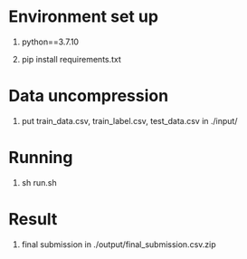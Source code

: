 # Environment set up

1. python==3.7.10

2. pip install requirements.txt

# Data uncompression

1. put train_data.csv, train_label.csv, test_data.csv in ./input/

# Running

1. sh run.sh

# Result

1. final submission in ./output/final_submission.csv.zip
